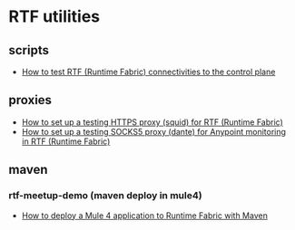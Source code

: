 # RTF utilities

## scripts

* [How to test RTF (Runtime Fabric) connectivities to the control plane](https://help.mulesoft.com/s/article/How-to-test-RTF-Runtime-Fabric-connectivities-to-the-control-plane)

## proxies
* [How to set up a testing HTTPS proxy (squid) for RTF (Runtime Fabric)](https://help.mulesoft.com/s/article/How-to-set-up-a-testing-HTTPS-proxy-squid-for-RTF-Runtime-Fabric)
* [How to set up a testing SOCKS5 proxy (dante) for Anypoint monitoring in RTF (Runtime Fabric)](https://help.mulesoft.com/s/article/How-to-set-up-a-testing-SOCKS5-proxy-dante-for-Anypoint-monitoring-in-RTF-Runtime-Fabric)


## maven

### rtf-meetup-demo (maven deploy in mule4)
* [How to deploy a Mule 4 application to Runtime Fabric with Maven](https://help.mulesoft.com/s/article/How-to-deploy-a-Mule-4-application-to-Runtime-Fabric-with-Maven)